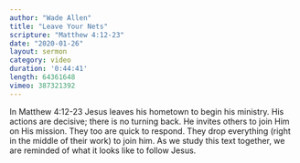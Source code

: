 ```yaml
---
author: "Wade Allen"
title: "Leave Your Nets"
scripture: "Matthew 4:12-23"
date: "2020-01-26"
layout: sermon
category: video
duration: '0:44:41' 
length: 64361648
vimeo: 387321392 
---
```


In Matthew 4:12-23 Jesus leaves his hometown to begin his ministry. His actions are decisive; there is no turning back. He invites others to join Him on His mission. They too are quick to respond. They drop everything (right in the middle of their work) to join him. As we study this text together, we are reminded of what it looks like to follow Jesus.
